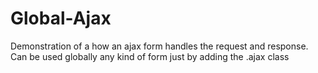 # Global-Ajax
Demonstration of a how an ajax form handles the request and response. Can be used globally any kind of form just by adding the .ajax class
